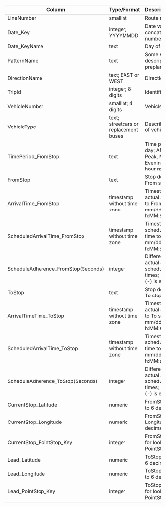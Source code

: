 | Column                              | Type/Format                                     | Description/Format                                                                  | 
|-------------------------------------|-------------------------------------------------|-------------------------------------------------------------------------------------| 
| LineNumber                          | smallint                                        | Route number                                                                        | 
| Date_Key                            | integer; YYYYMMDD                               | Date values concatenated into a number                                              | 
| Date_KeyName                        | text                                            | Day of week                                                                         | 
| PatternName                         | text                                            | Some shorthand description of the preplanned route                                  | 
| DirectionName                       | text; EAST or WEST                              | Direction of travel                                                                 | 
| TripId                              | integer; 8 digits                               | Identifier for the trip                                                             | 
| VehicleNumber                       | smallint; 4 digits                              | Vehicle identifier                                                                  | 
| VehicleType                         | text; streetcars or replacement buses           | Describes the type of vehicle                                                       | 
| TimePeriod_FromStop                 | text                                            | Time period of the day; AM Peak, PM Peak, Midday, Evening, Other; with hour range   | 
| FromStop                            | text                                            | Stop description of From stop                                                       | 
| ArrivalTime_FromStop                | timestamp without time zone                     | Timestamp of actual arrival time to From stop; mm/dd/yyyy h:MM:ss AM/PM             | 
| ScheduledArrivalTime_FromStop       | timestamp without time zone                     | Timestamp of scheduled arrival time to From stop; mm/dd/yyyy h:MM:ss AM/PM          | 
| ScheduleAdherence_FromStop(Seconds) | integer                                         | Difference between actual and scheduled arrival times; (+) is late, (-) is early    |
| ToStop                              | text                                            | Stop description of To stop                                                         | 
| ArrivalTimeTime_ToStop              | timestamp without time zone                     | Timestamp of actual arrival time to To stop; mm/dd/yyyy h:MM:ss AM/PM               | 
| ScheduledArrivalTime_ToStop         | timestamp without time zone                     | Timestamp of scheduled arrival time to To stop; mm/dd/yyyy h:MM:ss AM/PM            | 
| ScheduleAdherence_ToStop(Seconds)   | integer                                         | Difference between actual and scheduled arrival times; (+) is late, (-) is early    |
| CurrentStop_Latitude                | numeric                                         | FromStop; Latitude to 6 decimal points                                              | 
| CurrentStop_Longitude               | numeric                                         | FromStop; Longitude to 6 decimal points                                             | 
| CurrentStop_PointStop_Key           | integer                                         | FromStop; Identifier for lookup to PointStop table                                  | 
| Lead_Latitude                       | numeric                                         | ToStop; Latitude to 6 decimal points                                                | 
| Lead_Longitude                      | numeric                                         | ToStop; Longitude to 6 decimal points                                               | 
| Lead_PointStop_Key                  | integer                                         | ToStop; Identifier for lookup to PointStop table                                    | 
